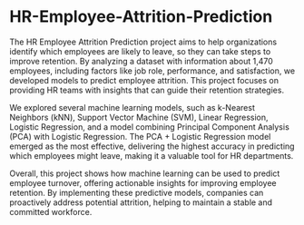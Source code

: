 # HR-Employee-Attrition-Prediction

The HR Employee Attrition Prediction project aims to help organizations identify which employees are likely to leave, so they can take steps to improve retention. By analyzing a dataset with information about 1,470 employees, including factors like job role, performance, and satisfaction, we developed models to predict employee attrition. This project focuses on providing HR teams with insights that can guide their retention strategies.

We explored several machine learning models, such as k-Nearest Neighbors (kNN), Support Vector Machine (SVM), Linear Regression, Logistic Regression, and a model combining Principal Component Analysis (PCA) with Logistic Regression. The PCA + Logistic Regression model emerged as the most effective, delivering the highest accuracy in predicting which employees might leave, making it a valuable tool for HR departments.

Overall, this project shows how machine learning can be used to predict employee turnover, offering actionable insights for improving employee retention. By implementing these predictive models, companies can proactively address potential attrition, helping to maintain a stable and committed workforce.
